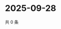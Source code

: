 # 2025-09-28

共 0 条

<!-- BEGIN ZHIHUQUESTIONS -->
<!-- 最后更新时间 Sun Sep 28 2025 04:10:59 GMT+0800 (China Standard Time) -->

<!-- END ZHIHUQUESTIONS -->

